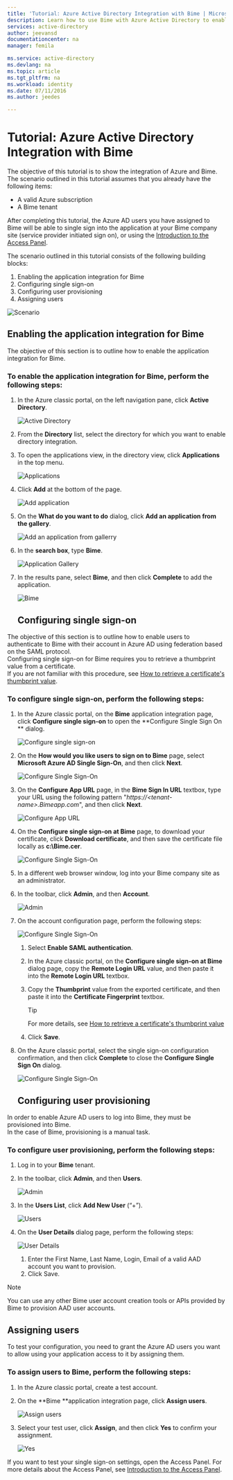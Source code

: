 ```yaml
---
title: 'Tutorial: Azure Active Directory Integration with Bime | Microsoft Azure'
description: Learn how to use Bime with Azure Active Directory to enable single sign-on, automated provisioning, and more!
services: active-directory
author: jeevansd
documentationcenter: na
manager: femila

ms.service: active-directory
ms.devlang: na
ms.topic: article
ms.tgt_pltfrm: na
ms.workload: identity
ms.date: 07/11/2016
ms.author: jeedes

---
```

# Tutorial: Azure Active Directory Integration with Bime
The objective of this tutorial is to show the integration of Azure and Bime.  
The scenario outlined in this tutorial assumes that you already have the following items:

* A valid Azure subscription
* A Bime tenant

After completing this tutorial, the Azure AD users you have assigned to Bime will be able to single sign into the application at your Bime company site (service provider initiated sign on), or using the [Introduction to the Access Panel](active-directory-saas-access-panel-introduction.md).

The scenario outlined in this tutorial consists of the following building blocks:

1. Enabling the application integration for Bime
2. Configuring single sign-on
3. Configuring user provisioning
4. Assigning users

![Scenario](./media/active-directory-saas-bime-tutorial/IC775552.png "Scenario")

## Enabling the application integration for Bime
The objective of this section is to outline how to enable the application integration for Bime.

### To enable the application integration for Bime, perform the following steps:
1. In the Azure classic portal, on the left navigation pane, click **Active Directory**.
   
   ![Active Directory](./media/active-directory-saas-bime-tutorial/IC700993.png "Active Directory")
2. From the **Directory** list, select the directory for which you want to enable directory integration.
3. To open the applications view, in the directory view, click **Applications** in the top menu.
   
   ![Applications](./media/active-directory-saas-bime-tutorial/IC700994.png "Applications")
4. Click **Add** at the bottom of the page.
   
   ![Add application](./media/active-directory-saas-bime-tutorial/IC749321.png "Add application")
5. On the **What do you want to do** dialog, click **Add an application from the gallery**.
   
   ![Add an application from gallerry](./media/active-directory-saas-bime-tutorial/IC749322.png "Add an application from gallerry")
6. In the **search box**, type **Bime**.
   
   ![Application Gallery](./media/active-directory-saas-bime-tutorial/IC775553.png "Application Gallery")
7. In the results pane, select **Bime**, and then click **Complete** to add the application.
   
   ![Bime](./media/active-directory-saas-bime-tutorial/IC775554.png "Bime")
   
   ## Configuring single sign-on

The objective of this section is to outline how to enable users to authenticate to Bime with their account in Azure AD using federation based on the SAML protocol.  
Configuring single sign-on for Bime requires you to retrieve a thumbprint value from a certificate.  
If you are not familiar with this procedure, see [How to retrieve a certificate's thumbprint value](http://youtu.be/YKQF266SAxI).

### To configure single sign-on, perform the following steps:
1. In the Azure classic portal, on the **Bime** application integration page, click **Configure single sign-on** to open the **Configure Single Sign On ** dialog.
   
   ![Configure single sign-on](./media/active-directory-saas-bime-tutorial/IC771709.png "Configure single sign-on")
2. On the **How would you like users to sign on to Bime** page, select **Microsoft Azure AD Single Sign-On**, and then click **Next**.
   
   ![Configure Single Sign-On](./media/active-directory-saas-bime-tutorial/IC775555.png "Configure Single Sign-On")
3. On the **Configure App URL** page, in the **Bime Sign In URL** textbox, type your URL using the following pattern "*https://\<tenant-name\>.Bimeapp.com*", and then click **Next**.
   
   ![Configure App URL](./media/active-directory-saas-bime-tutorial/IC775556.png "Configure App URL")
4. On the **Configure single sign-on at Bime** page, to download your certificate, click **Download certificate**, and then save the certificate file locally as **c:\\Bime.cer**.
   
   ![Configure Single Sign-On](./media/active-directory-saas-bime-tutorial/IC775557.png "Configure Single Sign-On")
5. In a different web browser window, log into your Bime company site as an administrator.
6. In the toolbar, click **Admin**, and then **Account**.
   
   ![Admin](./media/active-directory-saas-bime-tutorial/IC775558.png "Admin")
7. On the account configuration page, perform the following steps:
   
   ![Configure Single Sign-On](./media/active-directory-saas-bime-tutorial/IC775559.png "Configure Single Sign-On")
   
   1. Select **Enable SAML authentication**.
   2. In the Azure classic portal, on the **Configure single sign-on at Bime** dialog page, copy the **Remote Login URL** value, and then paste it into the **Remote Login URL** textbox.
   3. Copy the **Thumbprint** value from the exported certificate, and then paste it into the **Certificate Fingerprint** textbox.  
      
      > [!TIP]
      > For more details, see [How to retrieve a certificate's thumbprint value](http://youtu.be/YKQF266SAxI)
      > 
      > 
   4. Click **Save**.
8. On the Azure classic portal, select the single sign-on configuration confirmation, and then click **Complete** to close the **Configure Single Sign On** dialog.
   
   ![Configure Single Sign-On](./media/active-directory-saas-bime-tutorial/IC775560.png "Configure Single Sign-On")
   
   ## Configuring user provisioning

In order to enable Azure AD users to log into Bime, they must be provisioned into Bime.  
In the case of Bime, provisioning is a manual task.

### To configure user provisioning, perform the following steps:
1. Log in to your **Bime** tenant.
2. In the toolbar, click **Admin**, and then **Users**.
   
   ![Admin](./media/active-directory-saas-bime-tutorial/IC775561.png "Admin")
3. In the **Users List**, click **Add New User** (“+”).
   
   ![Users](./media/active-directory-saas-bime-tutorial/IC775562.png "Users")
4. On the **User Details** dialog page, perform the following steps:
   
   ![User Details](./media/active-directory-saas-bime-tutorial/IC775563.png "User Details")
   
   1. Enter the First Name, Last Name, Login, Email of a valid AAD account you want to provision.
   2. Click Save.

> [!NOTE]
> You can use any other Bime user account creation tools or APIs provided by Bime to provision AAD user accounts.
> 
> 

## Assigning users
To test your configuration, you need to grant the Azure AD users you want to allow using your application access to it by assigning them.

### To assign users to Bime, perform the following steps:
1. In the Azure classic portal, create a test account.
2. On the **Bime **application integration page, click **Assign users**.
   
   ![Assign users](./media/active-directory-saas-bime-tutorial/IC775564.png "Assign users")
3. Select your test user, click **Assign**, and then click **Yes** to confirm your assignment.
   
   ![Yes](./media/active-directory-saas-bime-tutorial/IC767830.png "Yes")

If you want to test your single sign-on settings, open the Access Panel. For more details about the Access Panel, see [Introduction to the Access Panel](active-directory-saas-access-panel-introduction.md).

